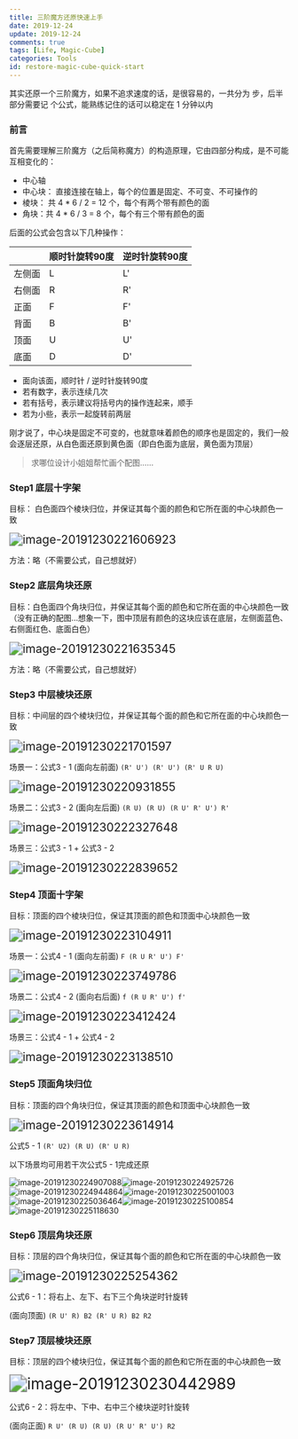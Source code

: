 ```yaml
---
title: 三阶魔方还原快速上手
date: 2019-12-24
update: 2019-12-24
comments: true
tags: [Life, Magic-Cube]
categories: Tools
id: restore-magic-cube-quick-start
---
```

其实还原一个三阶魔方，如果不追求速度的话，是很容易的，一共分为  步，后半部分需要记  个公式，能熟练记住的话可以稳定在 1 分钟以内
<!---more--->



### 前言

首先需要理解三阶魔方（之后简称魔方）的构造原理，它由四部分构成，是不可能互相变化的：

- 中心轴
- 中心块： 直接连接在轴上，每个的位置是固定、不可变、不可操作的
- 棱块： 共 4 * 6 / 2 = 12 个，每个有两个带有颜色的面
- 角块：共 4 * 6 / 3 = 8 个，每个有三个带有颜色的面

后面的公式会包含以下几种操作：

|        | 顺时针旋转90度 | 逆时针旋转90度 |
| ------ | -------------- | -------------- |
| 左侧面 | L              | L'             |
| 右侧面 | R              | R'             |
| 正面   | F              | F'             |
| 背面   | B              | B'             |
| 顶面   | U              | U'             |
| 底面   | D              | D'             |

- 面向该面，顺时针 / 逆时针旋转90度
- 若有数字，表示连续几次
- 若有括号，表示建议将括号内的操作连起来，顺手
- 若为小些，表示一起旋转前两层

刚才说了，中心块是固定不可变的，也就意味着颜色的顺序也是固定的，我们一般会逐层还原，从白色面还原到黄色面（即白色面为底层，黄色面为顶层）

> 求哪位设计小姐姐帮忙画个配图……

### Step1 底层十字架

目标： 白色面四个棱块归位，并保证其每个面的颜色和它所在面的中心块颜色一致

<img src="../images/image-20191230221606923.png" alt="image-20191230221606923" style="zoom:150%;" />

方法：略（不需要公式，自己想就好）

### Step2 底层角块还原

目标：白色面四个角块归位，并保证其每个面的颜色和它所在面的中心块颜色一致（没有正确的配图…想象一下，图中顶层有颜色的这块应该在底层，左侧面蓝色、右侧面红色、底面白色）

<img src="../images/image-20191230221635345.png" alt="image-20191230221635345" style="zoom:150%;" />

方法：略（不需要公式，自己想就好）

### Step3 中层棱块还原

目标：中间层的四个棱块归位，并保证其每个面的颜色和它所在面的中心块颜色一致

<img src="../images/image-20191230221701597.png" alt="image-20191230221701597" style="zoom:150%;" />

场景一：公式3 - 1 (面向左前面) `(R' U') (R' U') (R' U R U)`

<img src="../images/image-20191230220931855.png" alt="image-20191230220931855" style="zoom:150%;" />

场景二：公式3 - 2 (面向左后面) `(R U) (R U) (R U' R' U') R'`

<img src="../images/image-20191230222327648.png" alt="image-20191230222327648" style="zoom:150%;" />

场景三：公式3 - 1 + 公式3 - 2

<img src="../images/image-20191230222839652.png" alt="image-20191230222839652" style="zoom:150%;" />

### Step4 顶面十字架

目标：顶面的四个棱块归位，保证其顶面的颜色和顶面中心块颜色一致

<img src="../images/image-20191230223104911.png" alt="image-20191230223104911" style="zoom:150%;" />

场景一：公式4 - 1 (面向左前面) `F (R U R' U') F'`

<img src="../images/image-20191230223749786.png" alt="image-20191230223749786" style="zoom:150%;" />

场景二：公式4 - 2 (面向右后面) `f (R U R' U') f'`

<img src="../images/image-20191230223412424.png" alt="image-20191230223412424" style="zoom:150%;" />

场景三：公式4 - 1 + 公式4 - 2

<img src="../images/image-20191230223138510.png" alt="image-20191230223138510" style="zoom:150%;" />

### Step5 顶面角块归位

目标：顶面的四个角块归位，保证其顶面的颜色和顶面中心块颜色一致

<img src="../images/image-20191230223614914.png" alt="image-20191230223614914" style="zoom:150%;" />

公式5 - 1 `(R' U2) (R U) (R' U R)`

以下场景均可用若干次公式5 - 1完成还原

![image-20191230224907088](../images/image-20191230224907088.png)![image-20191230224925726](../images/image-20191230224925726.png)![image-20191230224944864](../images/image-20191230224944864.png)![image-20191230225001003](../images/image-20191230225001003.png)![image-20191230225036464](../images/image-20191230225036464.png)![image-20191230225100854](../images/image-20191230225100854.png)![image-20191230225118630](../images/image-20191230225118630.png)

### Step6 顶层角块还原

目标：顶层的四个角块归位，保证其每个面的颜色和它所在面的中心块颜色一致

<img src="../images/image-20191230225254362.png" alt="image-20191230225254362" style="zoom:150%;" />

公式6 - 1：将右上、左下、右下三个角块逆时针旋转

 (面向顶面) `(R U' R) B2 (R' U R) B2 R2`

### Step7 顶层棱块还原

目标：顶层的四个棱块归位，保证其每个面的颜色和它所在面的中心块颜色一致

<img src="../images/image-20191230230442989.png" alt="image-20191230230442989" style="zoom:200%;" />

公式6 - 2：将左中、下中、右中三个棱块逆时针旋转

(面向正面) `R U' (R U) (R U) (R U' R' U') R2`

